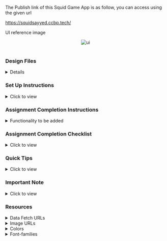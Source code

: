 The Publish link of this Squid Game App is as follow, you can access using the given url

https://squidsayyed.ccbp.tech/

UI reference image

<div style="text-align: center;">
      <img src="https://res.cloudinary.com/adnansayyed2321/image/upload/v1695024960/Screenshot_2023-09-18_134435_tbxh7c.png" alt="ui"> 
</div>
<br/>

### Design Files

<details>

<br/>
Design files according to the route and responsiveness

- Extra Small (Size < 576px), Small (Size >= 576px)

<p>Home Route /Welcome Page</p>
<img src = "https://res.cloudinary.com/adnansayyed2321/image/upload/v1695104467/Screenshot_2023-09-19_115020_czdb82.png" alt ="home page small">
<br/>
<br/>
<p>Registration Page</p>
<img src = "https://res.cloudinary.com/adnansayyed2321/image/upload/v1695105119/Screenshot_2023-09-19_120136_vuw84e.png" alt ="home page small">
<br/>
<br/>
<p>Round 1 and Instructions Display Page</p>
<img src = "https://res.cloudinary.com/adnansayyed2321/image/upload/v1695105220/Screenshot_2023-09-19_120322_weoeor.png" alt ="home page small">
<br/>
<br/>
<p>Green Light Red Light Game Page</p>
<img src = "https://res.cloudinary.com/adnansayyed2321/image/upload/v1695105302/Screenshot_2023-09-19_120443_ho1nyl.png" alt ="home page small">
<br/>
<br/>
<p>Game Over Display Page</p>
<img src = "https://res.cloudinary.com/adnansayyed2321/image/upload/v1695105375/Screenshot_2023-09-19_120556_soswxz.png" alt ="home page small">
<br/>
<br/>
<p>Winner Display Page</p>
<img src = "https://res.cloudinary.com/adnansayyed2321/image/upload/v1695105464/Screenshot_2023-09-19_120719_bbloph.png" alt ="home page small">
<br/>
<br/>
<br/>
- [Medium (Size >= 768px), Large (Size >= 992px) and Extra Large (Size >= 1200px)]
<br/>
<br/>
<p>Home Route /Welcome Page</p>
<img src = "https://res.cloudinary.com/adnansayyed2321/image/upload/v1695024960/Screenshot_2023-09-18_134435_tbxh7c.png" alt ="home page small">
<br/>
<br/>
<p>Registration Page</p>
<img src = "https://res.cloudinary.com/adnansayyed2321/image/upload/v1695106876/Screenshot_2023-09-19_123034_qhcktc.png" alt ="home page small">
<br/>
<br/>
<p>Round 1 and Instructions Display Page</p>
<img src = "https://res.cloudinary.com/adnansayyed2321/image/upload/v1695106980/Screenshot_2023-09-19_123234_iqzkzk.png" alt ="home page small">
<br/>
<br/>
<p>Green Light Red Light Game Page</p>
<img src = "https://res.cloudinary.com/adnansayyed2321/image/upload/v1695107042/Screenshot_2023-09-19_123338_u7gtxk.png" alt ="home page small">
<br/>
<br/>
<p>Game Over Display Page</p>
<img src = "https://res.cloudinary.com/adnansayyed2321/image/upload/v1695107117/Screenshot_2023-09-19_123452_kl0iri.png" alt ="home page small">
<br/>
<br/>
<p>Winner Display Page</p>
<img src = "https://res.cloudinary.com/adnansayyed2321/image/upload/v1695107117/Screenshot_2023-09-19_123452_kl0iri.png" alt ="home page small">
<br/>
<br/>
</details>

### Set Up Instructions

<details>
<summary>Click to view</summary>

- Download dependencies by running `npm install`
- Start up the app using `npm start`

</details>

### Assignment Completion Instructions

<details>
<summary>Functionality to be added</summary>
<br/>

The app must have the following functionalities:

- Add all the functionalities to be achieved(according to the route, if any) yourself

</details>

### Assignment Completion Checklist

<details>
<summary>Click to view</summary>

- **Along with the below points, add your checklist specific to the assignment**

- Read the instructions given in the assignment carefully and list down the **Assignment Completion Checklist** for the assignment and start working on it
- The completion Checklist includes the below-mentioned points
  - I have completed all the functionalities asked in the assignment
  - I have used only the resources (Frameworks, Design files, APIs, third-party packages) mentioned in the assignment
  - I have modified the README.md file based on my assignment instructions
  - I have completed the assignment **ON TIME**
- **Note:**
  - Ensure that you have marked all the checklist points in your completion checklist before submitting the assignment
  </details>

### Quick Tips

<details>
<summary>Click to view</summary>
<br>

- Add third-party packages list yourself
</details>

### Important Note

<details>
<summary>Click to view</summary>
<br/>

- Add any important note here, like user credentials for authentication.

</details>

### Resources

<details>
<summary>Data Fetch URLs</summary>
<br/>

- Add the URLs list to fetch the data yourself

</details>

<details>
<summary>Image URLs</summary>
<br/>

- Add the list of all image URLs needed in the assignment yourself.

</details>

<details>
<summary>Colors</summary>
<br/>

Add the text and background colours to be used in the assignment yourself.

<!-- <div style="background-color: #3b82f6; width: 150px; padding: 10px; color: white">Hex: #3b82f6</div> -->

</details>

<details>
<summary>Font-families</summary>

- Add the font-families to be used in the assignment yourself.

</details>
